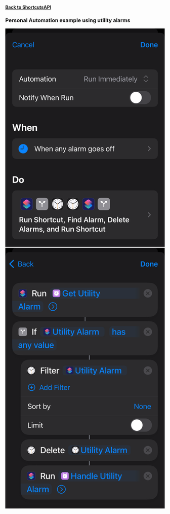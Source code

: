 #### [Back to ShortcutsAPI](../README.md)
### Personal Automation example using utility alarms

![Personal automation setup](./Any%20Alarm%20Goes%20Off%20Example%20A.png)
![Shortcut contents](./Any%20Alarm%20Goes%20Off%20Example%20B.png)
